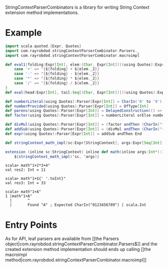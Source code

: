---
---

StringContextParserCombinators is a library for writing String Context extension method implementations.

# Example

```scala
import scala.quoted.{Expr, Quotes}
import com.rayrobdod.stringContextParserCombinator.Parsers._
import com.rayrobdod.stringContextParserCombinator.macroimpl

def eval1(folding:Expr[Int], elem:(Char, Expr[Int]))(using Quotes):Expr[Int] = elem._1 match {
	case '+' => '{${folding} + ${elem._2}}
	case '-' => '{${folding} - ${elem._2}}
	case '*' => '{${folding} * ${elem._2}}
	case '/' => '{${folding} / ${elem._2}}
}
def eval(head:Expr[Int], tail:Seq[(Char, Expr[Int])])(using Quotes):Expr[Int] = tail.foldLeft(head)(eval1 _)

def numberLiteral(using Quotes):Parser[Expr[Int]] = CharIn('0' to '9').repeat(1).map({x => Expr[Int](x.toInt)})
def numberProvided(using Quotes):Parser[Expr[Int]] = OfType[Int]
def parens(using Quotes):Parser[Expr[Int]] = DelayedConstruction(() => IsString("(") andThenWithCut addSub andThen IsString(")"))
def factor(using Quotes):Parser[Expr[Int]] = numberLiteral orElse numberProvided orElse parens

def divMul(using Quotes):Parser[Expr[Int]] = (factor andThen (CharIn("*/") andThenWithCut factor).repeat()).map(eval _)
def addSub(using Quotes):Parser[Expr[Int]] = (divMul andThen (CharIn("+-") andThenWithCut divMul).repeat()).map(eval _)
def expr(using Quotes):Parser[Expr[Int]] = addSub andThen End

def stringContext_math_impl(sc:Expr[StringContext], args:Expr[Seq[Int]])(using Quotes):Expr[Int] = macroimpl(expr)(sc, args)
```

```scala sc:nocompile
extension (inline sc:StringContext) inline def math(inline args:Int*):Int =
    ${stringContext_math_impl('sc, 'args)}
```

```
scala> math"1+2*3+4"
val res2: Int = 11

scala> math"1+${' '.toInt}"
val res3: Int = 33

scala> math"1+A"
1 |math"1+A"
  |       ^
  |       Found "A" ; Expected CharIn("0123456789") | scala.Int
```

# Entry Points

As for API, leaf parsers are available from [[the Parsers object|com.rayrobdod.stringContextParserCombinator.Parsers$]]
and the created extension method implementation should ends up calling [[the macroimpl
method|com.rayrobdod.stringContextParserCombinator.macroimpl]]

